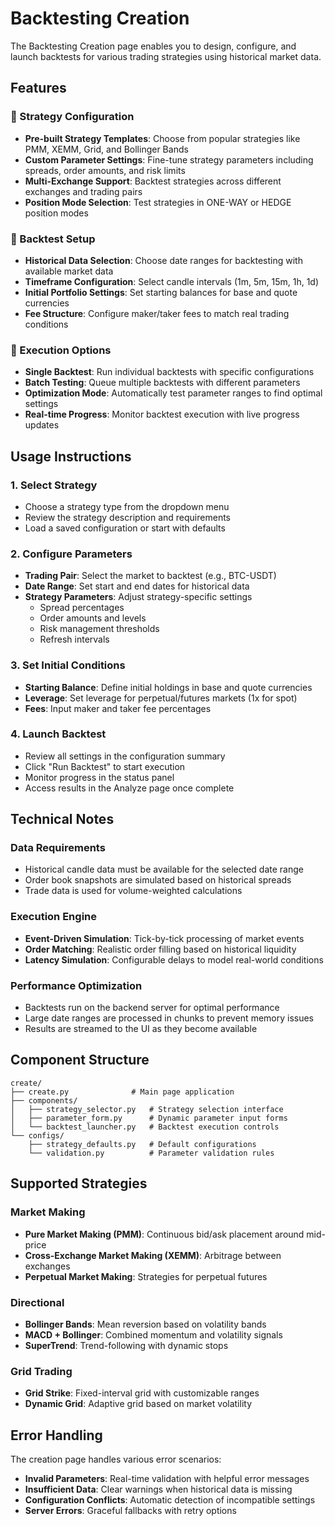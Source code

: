 # Backtesting Creation

The Backtesting Creation page enables you to design, configure, and launch backtests for various trading strategies using historical market data.

## Features

### 🎯 Strategy Configuration
- **Pre-built Strategy Templates**: Choose from popular strategies like PMM, XEMM, Grid, and Bollinger Bands
- **Custom Parameter Settings**: Fine-tune strategy parameters including spreads, order amounts, and risk limits
- **Multi-Exchange Support**: Backtest strategies across different exchanges and trading pairs
- **Position Mode Selection**: Test strategies in ONE-WAY or HEDGE position modes

### 📅 Backtest Setup
- **Historical Data Selection**: Choose date ranges for backtesting with available market data
- **Timeframe Configuration**: Select candle intervals (1m, 5m, 15m, 1h, 1d)
- **Initial Portfolio Settings**: Set starting balances for base and quote currencies
- **Fee Structure**: Configure maker/taker fees to match real trading conditions

### 🚀 Execution Options
- **Single Backtest**: Run individual backtests with specific configurations
- **Batch Testing**: Queue multiple backtests with different parameters
- **Optimization Mode**: Automatically test parameter ranges to find optimal settings
- **Real-time Progress**: Monitor backtest execution with live progress updates

## Usage Instructions

### 1. Select Strategy
- Choose a strategy type from the dropdown menu
- Review the strategy description and requirements
- Load a saved configuration or start with defaults

### 2. Configure Parameters
- **Trading Pair**: Select the market to backtest (e.g., BTC-USDT)
- **Date Range**: Set start and end dates for historical data
- **Strategy Parameters**: Adjust strategy-specific settings
  - Spread percentages
  - Order amounts and levels
  - Risk management thresholds
  - Refresh intervals

### 3. Set Initial Conditions
- **Starting Balance**: Define initial holdings in base and quote currencies
- **Leverage**: Set leverage for perpetual/futures markets (1x for spot)
- **Fees**: Input maker and taker fee percentages

### 4. Launch Backtest
- Review all settings in the configuration summary
- Click "Run Backtest" to start execution
- Monitor progress in the status panel
- Access results in the Analyze page once complete

## Technical Notes

### Data Requirements
- Historical candle data must be available for the selected date range
- Order book snapshots are simulated based on historical spreads
- Trade data is used for volume-weighted calculations

### Execution Engine
- **Event-Driven Simulation**: Tick-by-tick processing of market events
- **Order Matching**: Realistic order filling based on historical liquidity
- **Latency Simulation**: Configurable delays to model real-world conditions

### Performance Optimization
- Backtests run on the backend server for optimal performance
- Large date ranges are processed in chunks to prevent memory issues
- Results are streamed to the UI as they become available

## Component Structure

```
create/
├── create.py              # Main page application
├── components/
│   ├── strategy_selector.py   # Strategy selection interface
│   ├── parameter_form.py      # Dynamic parameter input forms
│   └── backtest_launcher.py   # Backtest execution controls
└── configs/
    ├── strategy_defaults.py   # Default configurations
    └── validation.py          # Parameter validation rules
```

## Supported Strategies

### Market Making
- **Pure Market Making (PMM)**: Continuous bid/ask placement around mid-price
- **Cross-Exchange Market Making (XEMM)**: Arbitrage between exchanges
- **Perpetual Market Making**: Strategies for perpetual futures

### Directional
- **Bollinger Bands**: Mean reversion based on volatility bands
- **MACD + Bollinger**: Combined momentum and volatility signals
- **SuperTrend**: Trend-following with dynamic stops

### Grid Trading
- **Grid Strike**: Fixed-interval grid with customizable ranges
- **Dynamic Grid**: Adaptive grid based on market volatility

## Error Handling

The creation page handles various error scenarios:
- **Invalid Parameters**: Real-time validation with helpful error messages
- **Insufficient Data**: Clear warnings when historical data is missing
- **Configuration Conflicts**: Automatic detection of incompatible settings
- **Server Errors**: Graceful fallbacks with retry options